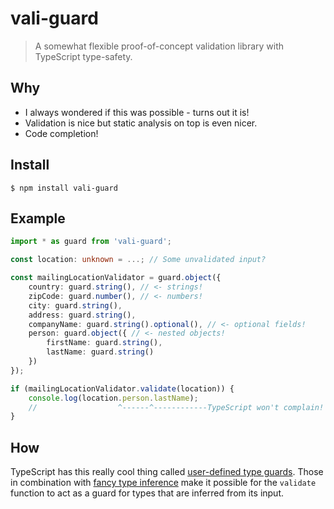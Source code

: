 # vali-guard

> A somewhat flexible proof-of-concept validation library with TypeScript type-safety.

## Why

-   I always wondered if this was possible - turns out it is!
-   Validation is nice but static analysis on top is even nicer.
-   Code completion!

## Install

```
$ npm install vali-guard
```

## Example

```typescript
import * as guard from 'vali-guard';

const location: unknown = ...; // Some unvalidated input?

const mailingLocationValidator = guard.object({
    country: guard.string(), // <- strings!
    zipCode: guard.number(), // <- numbers!
    city: guard.string(),
    address: guard.string(),
    companyName: guard.string().optional(), // <- optional fields!
    person: guard.object({ // <- nested objects!
        firstName: guard.string(),
        lastName: guard.string()
    })
});

if (mailingLocationValidator.validate(location)) {
    console.log(location.person.lastName);
    //                  ^------^------------TypeScript won't complain! :)
}
```

## How

TypeScript has this really cool thing called [user-defined type guards](https://www.typescriptlang.org/docs/handbook/2/narrowing.html#using-type-predicates). Those in combination with [fancy type inference](https://www.typescriptlang.org/docs/handbook/release-notes/typescript-2-8.html#type-inference-in-conditional-types) make it possible for the `validate` function to act as a guard for types that are inferred from its input.
